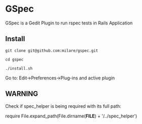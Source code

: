 GSpec
=============

GSpec is a Gedit Plugin to run rspec tests in Rails Application


Install
-------
`git clone git@github.com:milare/gspec.git`

`cd gspec`

`./install.sh`

Go to: Edit->Preferences->Plug-ins and active plugin


WARNING
-------
Check if spec_helper is being required with its full path:

require File.expand_path(File.dirname(__FILE__) + '/../spec_helper')

